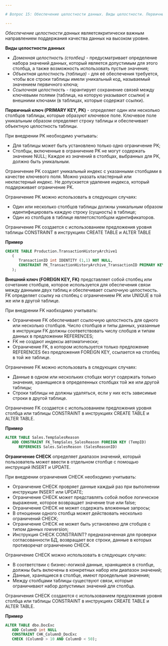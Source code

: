 ```yaml
---

# Вопрос 15: Обеспечение целостности данных. Виды целостности. Первичные ключи. Внешние ключи. Ограничения целостности CHECK.

---
```


*Обеспечение целостности данных* являетсякритически важным направлением поддержания качества данных на высоком уровне.

**Виды целостности данных**
* *Доменная целостность (столбец)* - предусматривает определение набора значений данных, который является допустимым для этого столбца, а также возможность использовать пустые значения;
* *Объектная целостность (таблица)* - для её обеспечения требуется, чтобы все строки таблицы имели уникальный код, называемый значением первичного ключа;
* *Ссылочная целостность* - гарантирует сохранение связей между ключевыми полями (таблица, на которую указывают ссылки) и внешними ключами (в таблицах, которые содержат ссылки).


**Первичный ключ (PRIMARY KEY, PK)** - определяет один или несколько столбцов таблицы, которые образуют ключевое поле. Ключевое поле уникальным образом определяет строку таблицы и обеспечивает объектную целостность таблицы.

При внедрении PK необходимо учитывать:
* Для таблицы может быть установлено только одно ограничение PK;
* Столбцы, включенные в ограничение PK не могут содержать значение NULL;
Каждое из значений в столбцах, выбранных для PK, должно быть уникальным.

Ограничение PK создает уникальный индекс с указанными столбцами в качестве ключевого поля. Можно указать кластерный или некластерный индекс. Не допускается удаление индекса, который поддерживает ограничение PK.

Ограничение PK можно использовать в следующих случаях:
* Один или несколько столбцов таблицы должны уникальным образом идентифицировать каждую строку (сущность) в таблице;
* Один из столбцов в таблице являетсястолбцом идентификаторов.

Ограничение PK создается с использованием предложения уровня таблицы CONSTRAINT в инструкциях CREATE TABLE и ALTER TABLE

**Пример**
```sql
CREATE TABLE Production.TransactionHistoryArchive1
   (
      TransactionID int IDENTITY (1,1) NOT NULL,
      CONSTRAINT PK_TransactionHistoryArchive_TransactionID PRIMARY KEY CLUSTERED (TransactionID)
   );
```


**Внешний ключ (FOREIGN KEY, FK)** представляет собой столбец или сочетание столбцов, которое используется для обеспечения связи между данными двух таблиц и обеспечивает ссылочную целостность. FK определяет ссылку на столбец с ограничением PK или UNIQUE в той же или в другой таблице. 

При внедрении FK наобходимо учитывать:
* Ограничение FK обеспечивает ссылочную целостность для одного или несколько столбцов. Число столбцов и типы данных, указанные в инструкции FK должны соответствовать числу слобцов и типам данных в предложении REFERENCES;
* FK не создают индексы автоматически;
* Ограничение FK, в котором используется только предложение REFERENCES без предложения FOREIGN KEY, ссылается на столбец в той же таблице.

Ограничение FK можно использовать в следующих случаях:
* Данные в одном или нескольких стобцах могут содержать только значения, хранящиеся в определенных столбцах той же или другой таблицы;
* Строки таблицы не должны удаляться, если у них есть зависимые строки в другой таблице.

Ограничение FK создается с использованием предложения уровня столбца или таблицы CONSTRAINT в инструкциях CREATE TABLE и ALTER TABLE.

**Пример**
```sql
ALTER TABLE Sales.TempSalesReason
   ADD CONSTRAINT FK_TempSales_SalesReason FOREIGN KEY (TempID)
      REFERENCES Sales.SalesReason (SalesReasonID)
```


**Ограничение CHECK** определяет диапазон значений, который пользователь может ввести в отдельном столбце с помощью инструкций INSERT и UPDATE.

При внедрении ограничения CHECK необходимо учитывать:
* Ограничение CHECK провряет данные каждый раз при выполнении инструкции INSERT или UPDATE;
* Ограничение CHECK может представлять собой любое логическое выражение, которое возвращает значение true или false;
* Ограничение CHECK не может содержать вложенные запросы;
* В отношении одного столбца может действовать несколько ограничений CHECK;
* Ограничение CHECK не может быть установлено для стобцов с типом данных rowversion;
* Инструкция CHECK CONSTRAINT? предназначенная для проверки согласованности БД, возвращает все строки, данные в которых противоречат ограничению CHECK.

Ограничение CHECK можно использовать в следующих случаях:
* В соответствии с бизнес-логикой данные, хранящиеся в столбце, должны быть включены в конкретных набор или диапазон значений;
* Данные, хранящиеся в столбце, имеют проедельные значения;
* Между столбцами таблицы существуют связи, которые ограничивают набор допустимых значений для столбца.

Ограничения CHECK создаются с использованием предложения уровня столбца или таблицы CONSTRAINT в инструкциях CREATE TABLE и ALTER TABLE.

**Пример**
```sql
ALTER TABLE dbo.DocExc   
   ADD ColumnD int NULL   
   CONSTRAINT CHK_ColumnD_DocExc   
   CHECK (ColumnD > 10 AND ColumnD < 50); 
```

